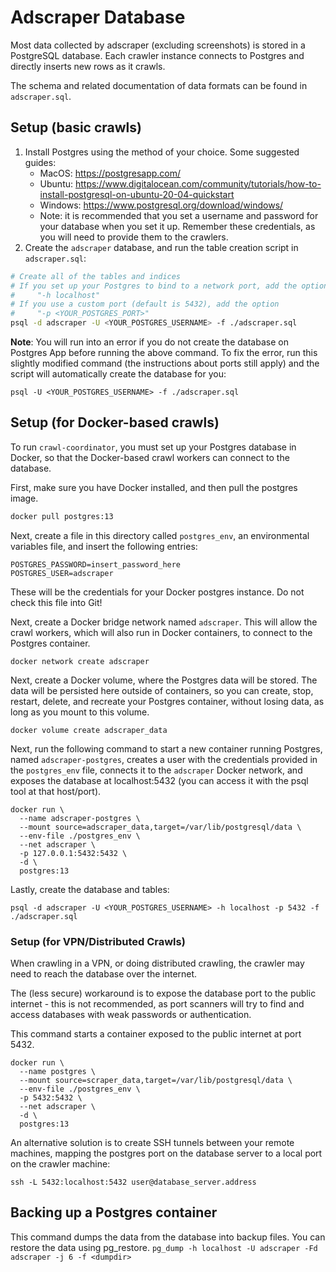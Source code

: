 # Adscraper Database
Most data collected by adscraper (excluding screenshots) is stored in a
PostgreSQL database. Each crawler instance connects to Postgres and directly
inserts new rows as it crawls.

The schema and related documentation of data formats can be found in
`adscraper.sql`.

## Setup (basic crawls)
1. Install Postgres using the method of your choice. Some suggested guides:
    - MacOS: https://postgresapp.com/
    - Ubuntu: https://www.digitalocean.com/community/tutorials/how-to-install-postgresql-on-ubuntu-20-04-quickstart
    - Windows: https://www.postgresql.org/download/windows/
    - Note: it is recommended that you set a username and password for your
      database when you set it up. Remember these credentials, as you will
      need to provide them to the crawlers.
2. Create the `adscraper` database, and run the table creation script in
`adscraper.sql`:
```sh
# Create all of the tables and indices
# If you set up your Postgres to bind to a network port, add the option
#     "-h localhost"
# If you use a custom port (default is 5432), add the option
#     "-p <YOUR_POSTGRES_PORT>"
psql -d adscraper -U <YOUR_POSTGRES_USERNAME> -f ./adscraper.sql
```

<b>Note</b>: You will run into an error if you do not create the database on Postgres App before running the above command. To fix the error, run this slightly modified command (the instructions about ports still apply) and the script will automatically create the database for you:

```psql -U <YOUR_POSTGRES_USERNAME> -f ./adscraper.sql```

## Setup (for Docker-based crawls)
To run `crawl-coordinator`, you must set up your Postgres database in Docker,
so that the Docker-based crawl workers can connect to the database.

First, make sure you have Docker installed, and then pull the postgres image.
```sh
docker pull postgres:13
```

Next, create a file in this directory called `postgres_env`, an environmental
variables file, and insert the following entries:
```
POSTGRES_PASSWORD=insert_password_here
POSTGRES_USER=adscraper
```
These will be the credentials for your Docker postgres instance. Do not
check this file into Git!

Next, create a Docker bridge network named `adscraper`. This will allow the
crawl workers, which will also run in Docker containers, to connect to the 
Postgres container.
```
docker network create adscraper
```

Next, create a Docker volume, where the Postgres data will be stored. The data
will be persisted here outside of containers, so you can create, stop, restart,
delete, and recreate your Postgres container, without losing data, as long 
as you mount to this volume.
```
docker volume create adscraper_data
```

Next, run the following command to start a new container running Postgres,
named `adscraper-postgres`, creates a user with the credentials provided in the
`postgres_env` file, connects it to the `adscraper` Docker network, and
exposes the database at localhost:5432 (you can access it with the psql tool at
that host/port). 
```
docker run \
  --name adscraper-postgres \
  --mount source=adscraper_data,target=/var/lib/postgresql/data \
  --env-file ./postgres_env \
  --net adscraper \
  -p 127.0.0.1:5432:5432 \
  -d \
  postgres:13
```

Lastly, create the database and tables:
```
psql -d adscraper -U <YOUR_POSTGRES_USERNAME> -h localhost -p 5432 -f ./adscraper.sql
```

### Setup (for VPN/Distributed Crawls)
When crawling in a VPN, or doing distributed crawling, the crawler may need
to reach the database over the internet.

The (less secure) workaround is to
expose the database port to the public internet - this is not recommended,
as port scanners will try to find and access databases with weak passwords
or authentication.

This command starts a container exposed to the public internet at port 5432.
```
docker run \
  --name postgres \
  --mount source=scraper_data,target=/var/lib/postgresql/data \
  --env-file ./postgres_env \
  -p 5432:5432 \
  --net adscraper \
  -d \
  postgres:13
```

An alternative solution is to create SSH tunnels between your remote machines,
mapping the postgres port on the database server to a local port on the crawler
machine:
```
ssh -L 5432:localhost:5432 user@database_server.address
```

## Backing up a Postgres container
This command dumps the data from the database into backup files. You can restore
the data using pg_restore.
```pg_dump -h localhost -U adscraper -Fd adscraper -j 6 -f <dumpdir>```
